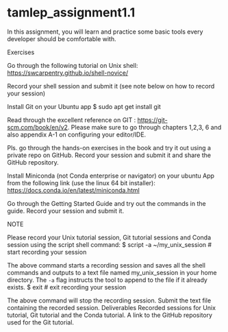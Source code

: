 # tamlep_assignment1.1

In this assignment, you will learn and practice some basic tools every developer should be comfortable with.

Exercises

Go through the following tutorial on Unix shell:
https://swcarpentry.github.io/shell-novice/

Record your shell session and submit it (see note below on how to record your session)

Install Git on your Ubuntu app
$  sudo apt get install git

Read through the excellent reference on GIT : https://git-scm.com/book/en/v2. Please make sure to go through chapters 1,2,3, 6 and also appendix A-1 on configuring your editor/IDE.

Pls. go through the hands-on exercises in the book and try it out using a private repo on GitHub. Record your session and submit it and share the GitHub repository.

Install Miniconda (not Conda enterprise or navigator) on your ubuntu App from the following link (use the linux 64 bit installer):
	https://docs.conda.io/en/latest/miniconda.html

Go through the Getting Started Guide and try out the commands in the guide. Record your session and submit it.


NOTE


Please record your Unix tutorial session, Git tutorial sessions and Conda session using the script shell command:
$ script -a ~/my_unix_session     # start recording your session

The above command starts a recording session and saves all the shell commands and outputs to a text file named my_unix_session in your home directory. The `-a` flag instructs the tool to append to the file if it already exists.
$ exit                            # exit recording your session

The above command will stop the recording session. Submit the text file containing the recorded session.
Deliverables
Recorded sessions for Unix tutorial, Git tutorial and the Conda tutorial.
A link to the GitHub repository used for the Git tutorial.
